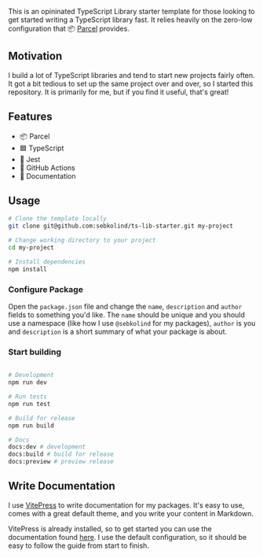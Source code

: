 This is an opininated TypeScript Library starter template for those looking to get started writing a TypeScript library fast.
It relies heavily on the zero-low configuration that 📦 [Parcel](https://parceljs.org) provides.

## Motivation

I build a lot of TypeScript libraries and tend to start new projects fairly often.
It got a bit tedious to set up the same project over and over, so I started this repository.
It is primarily for me, but if you find it useful, that's great!

## Features

- 📦 Parcel
- 🟦 TypeScript
- 🧪 Jest
- 🐙 GitHub Actions
- 📝 Documentation

## Usage

```sh
# Clone the template locally
git clone git@github.com:sebkolind/ts-lib-starter.git my-project

# Change working directory to your project
cd my-project

# Install dependencies
npm install
```

### Configure Package

Open the `package.json` file and change the `name`, `description` and `author` fields to something you'd like.
The `name` should be unique and you should use a namespace (like how I use `@sebkolind` for my packages),
`author` is you and `description` is a short summary of what your package is about.

### Start building

```sh

# Development
npm run dev

# Run tests
npm run test

# Build for release
npm run build

# Docs
docs:dev # development
docs:build # build for release
docs:preview # preview release
```

## Write Documentation

I use [VitePress](https://vitepress.dev/) to write documentation for my packages. It's easy to use, comes
with a great default theme, and you write your content in Markdown.

VitePress is already installed, so to get started you can use the documentation found [here](https://vitepress.dev/guide).
I use the default configuration, so it should be easy to follow the guide from start to finish.
